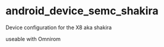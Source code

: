 android_device_semc_shakira
==========================

Device configuration for the X8 aka shakira


useable with Omnirom



